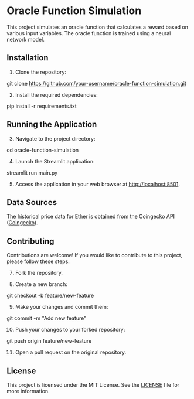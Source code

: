 # Oracle Function Simulation

This project simulates an oracle function that calculates a reward based on various input variables. The oracle function is trained using a neural network model.

## Installation

1. Clone the repository:

git clone https://github.com/your-username/oracle-function-simulation.git

2. Install the required dependencies:

pip install -r requirements.txt

## Running the Application

3. Navigate to the project directory:

cd oracle-function-simulation

4. Launch the Streamlit application:

streamlit run main.py

5. Access the application in your web browser at [http://localhost:8501](http://localhost:8501).

## Data Sources

The historical price data for Ether is obtained from the Coingecko API ([Coingecko](https://coingecko.com/)).

## Contributing

Contributions are welcome! If you would like to contribute to this project, please follow these steps:

7. Fork the repository.

8. Create a new branch:

git checkout -b feature/new-feature

9. Make your changes and commit them:

git commit -m "Add new feature"

10. Push your changes to your forked repository:

git push origin feature/new-feature

11. Open a pull request on the original repository.

## License

This project is licensed under the MIT License. See the [LICENSE](LICENSE) file for more information.